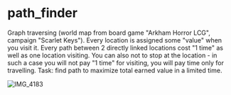 # path_finder
Graph traversing (world map from board game "Arkham Horror LCG", campaign "Scarlet Keys"). 
Every location is assigned some "value" when you visit it.
Every path between 2 directly linked locations cost "1 time" as well as one location visiting.
You can also not to stop at the location - in such a case you will not pay "1 time" for visiting, you will pay time only for travelling. 
Task: find path to maximize total earned value in a limited time. 

![IMG_4183](https://user-images.githubusercontent.com/121285272/214615592-b17f9741-9635-4983-97c1-d4883961e20a.jpg)
